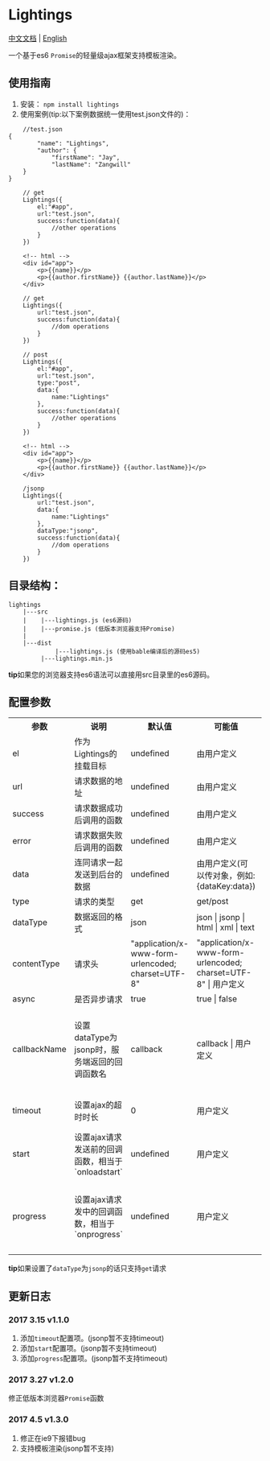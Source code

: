 # Lightings
[中文文档](https://github.com/JayZangwill/lightings/blob/master/doc/README-zh.md) | [English](https://github.com/JayZangwill/lightings/blob/master/README.md)

一个基于es6 `Promise`的轻量级ajax框架支持模板渲染。

## 使用指南

1. 安装： `npm install lightings`
2. 使用案例(tip:以下案例数据统一使用test.json文件的)：

```
	//test.json
{
	    "name": "Lightings",
	    "author": {
			"firstName": "Jay",
			"lastName": "Zangwill"
	}
}
```

```
	// get
	Lightings({
		el:"#app",
		url:"test.json",
		success:function(data){
			//other operations
		}
	})
```

```
	<!-- html -->
	<div id="app">
		<p>{{name}}</p>
		<p>{{author.firstName}} {{author.lastName}}</p>
	</div>
```

```
	// get
	Lightings({
		url:"test.json",
		success:function(data){
			//dom operations
		}
	})
```

```
	// post
	Lightings({
		el:"#app",
		url:"test.json",
		type:"post",
		data:{
			name:"Lightings"
		},
		success:function(data){
			//other operations
		}
	})
```

```
	<!-- html -->
	<div id="app">
		<p>{{name}}</p>
		<p>{{author.firstName}} {{author.lastName}}</p>
	</div>
```

```
	/jsonp
	Lightings({
		url:"test.json",
		data:{
			name:"Lightings"
		},
		dataType:"jsonp",
		success:function(data){
			//dom operations
		}
	})
```

## 目录结构：

	lightings
		|---src
		|    |---lightings.js (es6源码)
		|    |---promise.js (低版本浏览器支持Promise)
		|
		|---dist
	     	     |---lightings.js (使用bable编译后的源码es5)
		     |---lightings.min.js
		 
**tip**如果您的浏览器支持es6语法可以直接用src目录里的es6源码。

## 配置参数

<table>
	<tr>
		<th>参数</th>
		<th>说明</th>
		<th>默认值</th>
		<th>可能值</th>
		<th>备注</th>
	</tr>
	<tr>
		<td>
			el
		</td>
		<td>
			作为Lightings的挂载目标
		</td>
		<td>
			undefined
		</td>
		<td>
			由用户定义
		</td>
		<td>
			jsonp暂不支持模板输出
		</td>
	</tr>
	<tr>
		<td>
			url
		</td>
		<td>
			请求数据的地址
		</td>
		<td>
			undefined
		</td>
		<td>
			由用户定义
		</td>
		<td>
			必须
		</td>
	</tr>
	<tr>
		<td>
			success
		</td>
		<td>
			请求数据成功后调用的函数
		</td>
		<td>
			undefined
		</td>
		<td>
			由用户定义
		</td>
		<td>
			必须
		</td>
	</tr>
	<tr>
		<td>
			error
		</td>
		<td>
			请求数据失败后调用的函数
		</td>
		<td>
			undefined
		</td>
		<td>
			由用户定义
		</td>
		<td>
			视用户的情况而定
		</td>
	</tr>
	<tr>
		<td>
			data
		</td>
		<td>
			连同请求一起发送到后台的数据
		</td>
		<td>
			undefined
		</td>
		<td>
			由用户定义(可以传对象，例如:{dataKey:data})
		</td>
		<td>
			非必须
		</td>
	</tr>
	<tr>
		<td>
			type
		</td>
		<td>
			请求的类型
		</td>
		<td>
			get
		</td>
		<td>
			get/post
		</td>
		<td>
			非必须
		</td>
	</tr>
	<tr>
		<td>
			dataType
		</td>
		<td>
			数据返回的格式
		</td>
		<td>
			json
		</td>
		<td>
			json | jsonp | html | xml | text
		</td>
		<td>
			非必须
		</td>
	</tr>
	<tr>
		<td>
			contentType
		</td>
		<td>
			请求头
		</td>
		<td>
			"application/x-www-form-urlencoded; charset=UTF-8"
		</td>
		<td>
			"application/x-www-form-urlencoded; charset=UTF-8" | 用户定义
		</td>
		<td>
			非必须
		</td>
	</tr>
	<tr>
		<td>
			async
		</td>
		<td>
			是否异步请求
		</td>
		<td>
			true
		</td>
		<td>
			true | false
		</td>
		<td>
			非必须
		</td>
	</tr>
	<tr>
		<td>
			callbackName
		</td>
		<td>
			设置dataType为jsonp时，服务端返回的回调函数名
		</td>
		<td>
			callback
		</td>
		<td>
			callback | 用户定义
		</td>
		<td>
			dataTpye为jsonp时且服务端返回的回调函数名不为callback时必须
		</td>
	</tr>
	<tr>
		<td>
			timeout
		</td>
		<td>
			设置ajax的超时时长
		</td>
		<td>
			0
		</td>
		<td>
			 用户定义
		</td>
		<td>
			jsonp暂时不支持timeout
		</td>
	</tr>
	<tr>
		<td>
			start
		</td>
		<td>
			设置ajax请求发送前的回调函数，相当于`onloadstart`
		</td>
		<td>
			undefined
		</td>
		<td>
			 用户定义
		</td>
		<td>
			jsonp暂时不支持start
		</td>
	</tr>
	<tr>
		<td>
			progress
		</td>
		<td>
			设置ajax请求发中的回调函数，相当于`onprogress`
		</td>
		<td>
			undefined
		</td>
		<td>
			 用户定义
		</td>
		<td>
			jsonp暂时不支持progress，且ie10一下浏览器不能用
		</td>
	</tr>
</table>

**tip**如果设置了`dataType`为`jsonp`的话只支持`get`请求

## 更新日志

### 2017 3.15 v1.1.0

1. 添加`timeout`配置项。(jsonp暂不支持timeout)
2. 添加`start`配置项。(jsonp暂不支持timeout)
3. 添加`progress`配置项。(jsonp暂不支持timeout)

### 2017 3.27 v1.2.0

修正低版本浏览器`Promise`函数

### 2017 4.5 v1.3.0

1. 修正在ie9下报错bug
2. 支持模板渲染(jsonp暂不支持)
